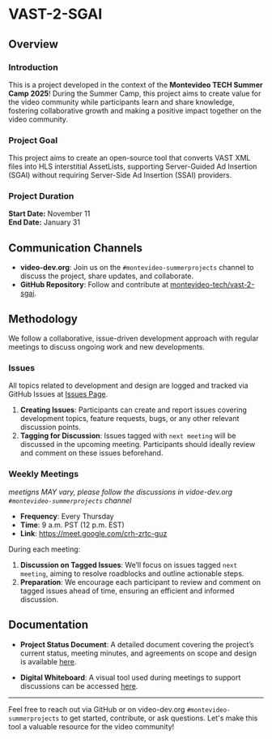 # VAST-2-SGAI

## Overview

### Introduction
This is a project developed in the context of the **Montevideo TECH Summer Camp 2025**! During the Summer Camp, this project aims to create value for the video community while participants learn and share knowledge, fostering collaborative growth and making a positive impact together on the video community.

### Project Goal
This project aims to create an open-source tool that converts VAST XML files into HLS interstitial AssetLists, supporting Server-Guided Ad Insertion (SGAI) without requiring Server-Side Ad Insertion (SSAI) providers. 

### Project Duration
**Start Date:** November 11  
**End Date:** January 31  

## Communication Channels

- **video-dev.org**: Join us on the `#montevideo-summerprojects` channel to discuss the project, share updates, and collaborate.
- **GitHub Repository**: Follow and contribute at [montevideo-tech/vast-2-sgai](https://github.com/montevideo-tech/vast-2-sgai).

## Methodology

We follow a collaborative, issue-driven development approach with regular meetings to discuss ongoing work and new developments.

### Issues
All topics related to development and design are logged and tracked via GitHub Issues at [Issues Page](https://github.com/montevideo-tech/vast-2-sgai/issues).

1. **Creating Issues**: Participants can create and report issues covering development topics, feature requests, bugs, or any other relevant discussion points.
2. **Tagging for Discussion**: Issues tagged with `next meeting` will be discussed in the upcoming meeting. Participants should ideally review and comment on these issues beforehand.

### Weekly Meetings

_meetigns MAY vary, please follow the discussions in vidoe-dev.org `#montevideo-summerprojects` channel_

- **Frequency**: Every Thursday  
- **Time**: 9 a.m. PST (12 p.m. EST)
- **Link**: https://meet.google.com/crh-zrtc-guz

During each meeting:
1. **Discussion on Tagged Issues**: We’ll focus on issues tagged `next meeting`, aiming to resolve roadblocks and outline actionable steps.
2. **Preparation**: We encourage each participant to review and comment on tagged issues ahead of time, ensuring an efficient and informed discussion.

## Documentation

- **Project Status Document**: A detailed document covering the project’s current status, meeting minutes, and agreements on scope and design is available [here](https://docs.google.com/document/d/1Ajc1A8z68RJB5SKwm3_SSI51j1K5_9gZkHAd5AuXydI/edit?pli=1&tab=t.0#heading=h.23xzkfs6hfwz).

- **Digital Whiteboard**: A visual tool used during meetings to support discussions can be accessed [here](https://drive.google.com/file/d/1MPodWl1R3DhgWXG54HC3dLo7qD7aTzZT/view?usp=sharing).

---

Feel free to reach out via GitHub or on video-dev.org `#montevideo-summerprojects` to get started, contribute, or ask questions. Let's make this tool a valuable resource for the video community!
